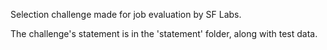 Selection challenge made for job evaluation by SF Labs.

The challenge's statement is in the 'statement' folder, along with test data.
